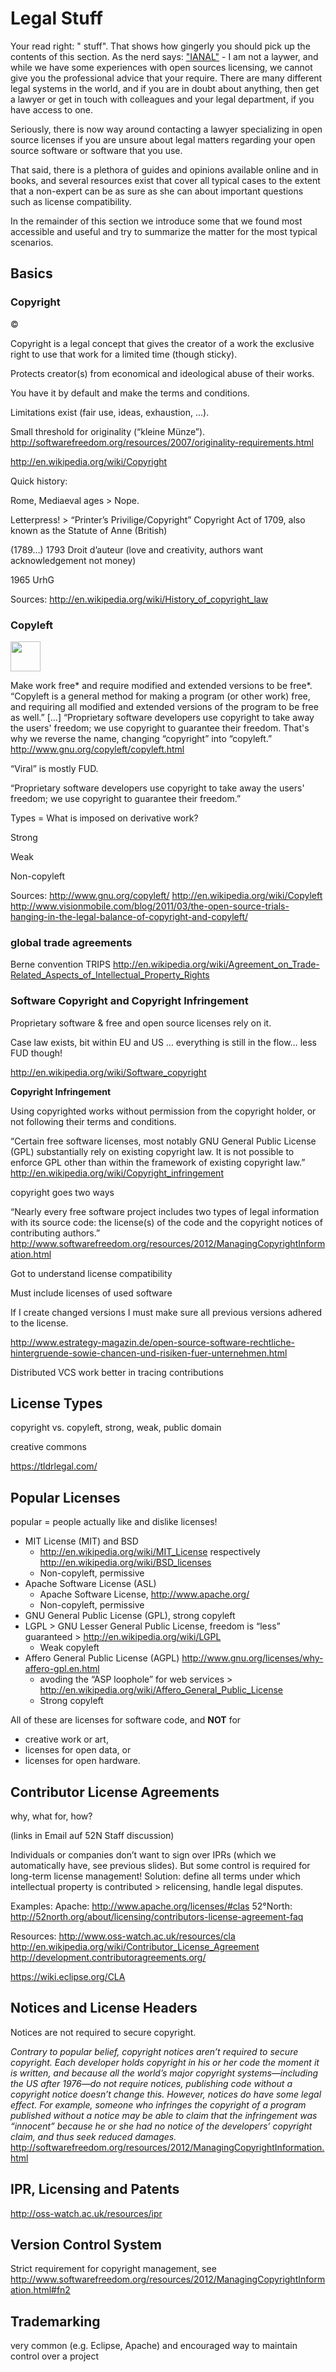 # Legal Stuff

Your read right: "<i class="octicon octicon-law"></i> stuff". That shows how gingerly you should pick up the contents of this section. As the nerd says: ["IANAL"](https://en.wikipedia.org/wiki/IANAL) - I am not a laywer, and while we have some experiences with open sources licensing, we cannot give you the professional advice that your require. There are many different legal systems in the world, and if you are in doubt about anything, then get a lawyer or get in touch with colleagues and your legal department, if you have access to one.

Seriously, there is now way around contacting a lawyer specializing in open source licenses if you are unsure about legal matters regarding your open source software or software that you use.

That said, there is a plethora of guides and opinions available online and in books, and several resources exist that cover all typical cases to the extent that a non-expert can be as sure as she can about important questions such as license compatibility.

In the remainder of this section we introduce some that we found most accessible and useful and try to summarize the matter for the most typical scenarios.


## Basics

### Copyright

&copy;


Copyright is a legal concept that gives the creator of a work the exclusive right to use that work for a limited time (though sticky).

Protects creator(s) from economical and ideological abuse of their works.

You have it by default and make the terms and conditions.

Limitations exist (fair use, ideas, exhaustion, …).

Small threshold for originality (“kleine Münze”).
	http://softwarefreedom.org/resources/2007/originality-requirements.html

http://en.wikipedia.org/wiki/Copyright


Quick history:

Rome, Mediaeval ages > Nope.

Letterpress! > “Printer’s Privilige/Copyright”
Copyright Act of 1709, also known as the Statute of Anne (British)

(1789…) 1793 Droit d’auteur (love and creativity, authors want acknowledgement not money)

1965 UrhG

Sources: http://en.wikipedia.org/wiki/History_of_copyright_law 


### Copyleft

<img src="https://upload.wikimedia.org/wikipedia/commons/8/8b/Copyleft.svg" width="48">

Make work free* and require modified and extended versions to be free*.
“Copyleft is a general method for making a program (or other work) free, and requiring all modified and extended versions of the program to be free as well.” […] “Proprietary software developers use copyright to take away the users' freedom; we use copyright to guarantee their freedom. That's why we reverse the name, changing “copyright” into “copyleft.” http://www.gnu.org/copyleft/copyleft.html 

“Viral” is mostly FUD.

“Proprietary software developers use copyright to take away the users' freedom; we use copyright to guarantee their freedom.”

Types = What is imposed on derivative work?

Strong

Weak

Non-copyleft

Sources: http://www.gnu.org/copyleft/  http://en.wikipedia.org/wiki/Copyleft   http://www.visionmobile.com/blog/2011/03/the-open-source-trials-hanging-in-the-legal-balance-of-copyright-and-copyleft/  

### global trade agreements

Berne convention
TRIPS
http://en.wikipedia.org/wiki/Agreement_on_Trade-Related_Aspects_of_Intellectual_Property_Rights

### Software Copyright and Copyright Infringement

Proprietary software & free and open source licenses rely on it.

Case law exists, bit within EU and US … everything is still in the flow… less FUD though!

http://en.wikipedia.org/wiki/Software_copyright

**Copyright Infringement**

Using copyrighted works without permission from the copyright holder, or not following their terms and conditions.

“Certain free software licenses, most notably GNU General Public License (GPL) substantially rely on existing copyright law. It is not possible to enforce GPL other than within the framework of existing copyright law.”
http://en.wikipedia.org/wiki/Copyright_infringement 

copyright goes two ways

“Nearly every free software project includes two types of legal information with its source code: the license(s) of the code and the copyright notices of contributing authors.”
http://www.softwarefreedom.org/resources/2012/ManagingCopyrightInformation.html

Got to understand license compatibility

Must include licenses of used software

If I create changed versions I must make sure all previous versions adhered to the license. 

http://www.estrategy-magazin.de/open-source-software-rechtliche-hintergruende-sowie-chancen-und-risiken-fuer-unternehmen.html

Distributed VCS work better in tracing contributions



## License Types

copyright vs. copyleft, strong, weak, public domain

creative commons

https://tldrlegal.com/



## Popular Licenses

popular = people actually like and dislike licenses!

* MIT License (MIT) and BSD
  * http://en.wikipedia.org/wiki/MIT_License respectively http://en.wikipedia.org/wiki/BSD_licenses 
  * Non-copyleft, permissive
* Apache Software License (ASL)
  * Apache Software License, http://www.apache.org/ 
  * Non-copyleft, permissive
* GNU General Public License (GPL), strong copyleft
* LGPL > GNU Lesser General Public License, freedom is “less” guaranteed > http://en.wikipedia.org/wiki/LGPL 
  * Weak copyleft
* Affero General Public License (AGPL) http://www.gnu.org/licenses/why-affero-gpl.en.html
  * avoding the “ASP loophole” for web services > http://en.wikipedia.org/wiki/Affero_General_Public_License 
  * Strong copyleft


All of these are licenses for software code, and **NOT** for
* creative work or art,
* licenses for open data, or
* licenses for open hardware.


## Contributor License Agreements

why, what for, how?

(links in Email auf 52N Staff discussion)

Individuals or companies don’t want to sign over IPRs (which we automatically have, see previous slides). But some control is required for long-term license management!
Solution: define all terms under which intellectual property is contributed > relicensing, handle legal disputes.

Examples:
Apache: http://www.apache.org/licenses/#clas
52°North: http://52north.org/about/licensing/contributors-license-agreement-faq 

Resources: http://www.oss-watch.ac.uk/resources/cla http://en.wikipedia.org/wiki/Contributor_License_Agreement 
http://development.contributoragreements.org/ 

https://wiki.eclipse.org/CLA

## Notices and License Headers

Notices are not required to secure copyright.

*<i class="octicon octicon-quote"></i> Contrary to popular belief, copyright notices aren’t required to secure copyright. Each developer holds copyright in his or her code the moment it is written, and because all the world’s major copyright systems—including the US after 1976—do not require notices, publishing code without a copyright notice doesn’t change this. However, notices do have some legal effect. For example, someone who infringes the copyright of a program published without a notice may be able to claim that the infringement was “innocent” because he or she had no notice of the developers’ copyright claim, and thus seek reduced damages.*
http://softwarefreedom.org/resources/2012/ManagingCopyrightInformation.html 

## IPR, Licensing and Patents

http://oss-watch.ac.uk/resources/ipr

## Version Control System

Strict requirement for copyright management, see http://www.softwarefreedom.org/resources/2012/ManagingCopyrightInformation.html#fn2 

## Trademarking

very common (e.g. Eclipse, Apache) and encouraged way to maintain control over a project



